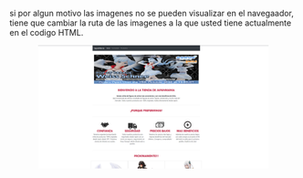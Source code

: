 si por algun motivo las imagenes no se pueden visualizar en el navegaador, tiene que cambiar la ruta de las imagenes a la que 
usted tiene actualmente en el codigo HTML.

<p align="center">
 <img src="https://github.com/Mauro0308/Sitio-Web.-JapanMania/blob/master/imagenes/screenshot.png" width="80%">
</p>
